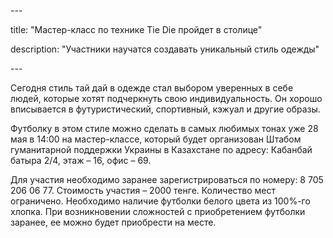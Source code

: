 \---

title: "Мастер-класс по технике Tie Die пройдет в столице"

description: "Участники научатся создавать уникальный стиль одежды"

\---

Сегодня стиль тай дай в одежде стал выбором уверенных в себе людей, которые хотят подчеркнуть свою индивидуальность. Он хорошо вписывается в футуристический, спортивный, кэжуал и другие образы.

Футболку в этом стиле можно сделать в самых любимых тонах уже 28 мая в 14:00 на мастер-классе, который будет организован Штабом гуманитарной поддержки Украины в Казахстане по адресу: Кабанбай батыра 2/4, этаж – 16, офис – 69.

Для участия необходимо заранее зарегистрироваться по номеру: 8 705 206 06 77. Стоимость участия – 2000 тенге. Количество мест ограничено. Необходимо наличие футболки белого цвета из 100%-го хлопка. При возникновении сложностей с приобретением футболки заранее, ее можно будет приобрести на месте.

